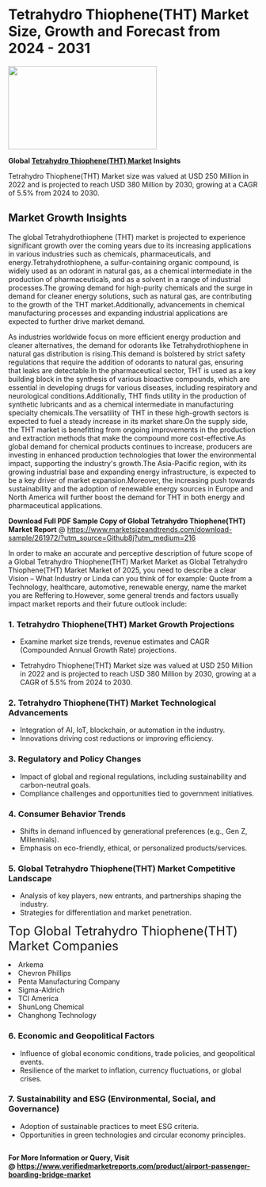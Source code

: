 <H1>Tetrahydro Thiophene(THT) Market Size, Growth and Forecast from 2024 - 2031</H1><img class="aligncenter size-medium wp-image-584254" src="https://thirdeyenews.in/wp-content/uploads/2024/09/Global-Market-Research-300x168.jpeg" alt="" width="300" height="168" /><p><strong>Global&nbsp;<a href="https://www.marketsizeandtrends.com/download-sample/261972/?utm_source=Github8j?utm_medium=216">Tetrahydro Thiophene(THT) Market</a> Insights</strong></p><p>Tetrahydro Thiophene(THT) Market size was valued at USD 250 Million in 2022 and is projected to reach USD 380 Million by 2030, growing at a CAGR of 5.5% from 2024 to 2030.</p><p><h2>Market Growth Insights</h2> <p>The global Tetrahydrothiophene (THT) market is projected to experience significant growth over the coming years due to its increasing applications in various industries such as chemicals, pharmaceuticals, and energy.Tetrahydrothiophene, a sulfur-containing organic compound, is widely used as an odorant in natural gas, as a chemical intermediate in the production of pharmaceuticals, and as a solvent in a range of industrial processes.The growing demand for high-purity chemicals and the surge in demand for cleaner energy solutions, such as natural gas, are contributing to the growth of the THT market.Additionally, advancements in chemical manufacturing processes and expanding industrial applications are expected to further drive market demand.</p> <p>As industries worldwide focus on more efficient energy production and cleaner alternatives, the demand for odorants like Tetrahydrothiophene in natural gas distribution is rising.This demand is bolstered by strict safety regulations that require the addition of odorants to natural gas, ensuring that leaks are detectable.In the pharmaceutical sector, THT is used as a key building block in the synthesis of various bioactive compounds, which are essential in developing drugs for various diseases, including respiratory and neurological conditions.Additionally, THT finds utility in the production of synthetic lubricants and as a chemical intermediate in manufacturing specialty chemicals.The versatility of THT in these high-growth sectors is expected to fuel a steady increase in its market share.On the supply side, the THT market is benefitting from ongoing improvements in the production and extraction methods that make the compound more cost-effective.As global demand for chemical products continues to increase, producers are investing in enhanced production technologies that lower the environmental impact, supporting the industry's growth.The Asia-Pacific region, with its growing industrial base and expanding energy infrastructure, is expected to be a key driver of market expansion.Moreover, the increasing push towards sustainability and the adoption of renewable energy sources in Europe and North America will further boost the demand for THT in both energy and pharmaceutical applications.</p><p><span class=""><strong>Download Full PDF Sample Copy of Global Tetrahydro Thiophene(THT) Market Report</strong> @ <a href="https://www.marketsizeandtrends.com/download-sample/261972/?utm_source=Github8j?utm_medium=216" target="_blank">https://www.marketsizeandtrends.com/download-sample/261972/?utm_source=Github8j?utm_medium=216</a></span></p><p>In order to make an accurate and perceptive description of future scope of a Global&nbsp;Tetrahydro Thiophene(THT) Market Market as Global&nbsp;Tetrahydro Thiophene(THT) Market Market of 2025, you need to describe a clear Vision &ndash; What Industry or Linda can you think of for example: Quote from a Technology, healthcare, automotive, renewable energy, name the market you are Reffering to.However, some general trends and factors usually impact market reports and their future outlook include:</p><h3>1.&nbsp;<strong>Tetrahydro Thiophene(THT) Market Growth Projections</strong></h3><ul><li>Examine market size trends, revenue estimates and CAGR (Compounded Annual Growth Rate) projections.</li><li><p>Tetrahydro Thiophene(THT) Market size was valued at USD 250 Million in 2022 and is projected to reach USD 380 Million by 2030, growing at a CAGR of 5.5% from 2024 to 2030.</p></li></ul><h3>2.&nbsp;<strong>Tetrahydro Thiophene(THT) Market Technological Advancements</strong></h3><ul><li>Integration of AI, IoT, blockchain, or automation in the industry.</li><li>Innovations driving cost reductions or improving efficiency.</li></ul><h3>3.&nbsp;<strong>Regulatory and Policy Changes</strong></h3><ul><li>Impact of global and regional regulations, including sustainability and carbon-neutral goals.</li><li>Compliance challenges and opportunities tied to government initiatives.</li></ul><h3>4.&nbsp;<strong>Consumer Behavior Trends</strong></h3><ul><li>Shifts in demand influenced by generational preferences (e.g., Gen Z, Millennials).</li><li>Emphasis on eco-friendly, ethical, or personalized products/services.</li></ul><h3>5.&nbsp;<strong>Global Tetrahydro Thiophene(THT) Market Competitive Landscape</strong></h3><ul><li>Analysis of key players, new entrants, and partnerships shaping the industry.</li><li>Strategies for differentiation and market penetration.</li></ul><p data-pm-slice="1 1 []"><span style="color: inherit; font-family: inherit; font-size: 25px;">Top Global Tetrahydro Thiophene(THT) Market Companies</span></p><div class="" data-test-id=""><p><li>Arkema</li><li> Chevron Phillips</li><li> Penta Manufacturing Company</li><li> Sigma-Aldrich</li><li> TCI America</li><li> ShunLong Chemical</li><li> Changhong Technology</li></p></div><h3>6.&nbsp;<strong>Economic and Geopolitical Factors</strong></h3><ul><li>Influence of global economic conditions, trade policies, and geopolitical events.</li><li>Resilience of the market to inflation, currency fluctuations, or global crises.</li></ul><h3>7.&nbsp;<strong>Sustainability and ESG (Environmental, Social, and Governance)</strong></h3><ul><li>Adoption of sustainable practices to meet ESG criteria.</li><li>Opportunities in green technologies and circular economy principles.</li></ul><h2><strong style="font-size: 14px;">For More Information or Query, Visit @&nbsp;</strong><a style="background-color: #ffffff; font-size: 14px;" href="https://www.marketsizeandtrends.com/report/tetrahydro-thiophene-tht-market/" target="_blank">https://www.verifiedmarketreports.com/product/airport-passenger-boarding-bridge-market</a></h2>